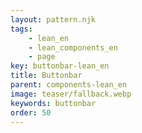```yaml
---
layout: pattern.njk
tags: 
    - lean_en
    - lean_components_en
    - page
key: buttonbar-lean_en
title: Buttonbar
parent: components-lean_en
image: teaser/fallback.webp
keywords: buttonbar
order: 50
---
```


